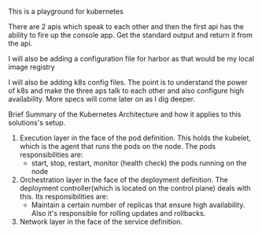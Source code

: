 This is a playground for kubernetes

There are 2 apis which speak to each other and then the first api has the ability to fire up the console app. Get the standard output and return it from the api. 

I will also be adding a configuration file for harbor as that would be my local image registry

I will also be adding k8s config files. The point is to understand the power of k8s and make the three aps talk to each other and also configure high availability. More specs will come later on as I dig deeper.

Brief Summary of the Kubernetes Architecture and how it applies to this
solutions's setup.

1. Execution layer in the face of the pod definition. This
   holds the kubelet, which is the agent that runs the pods on the node. The
pods responsibilities are:
    - start, stop, restart, monitor (health check) the pods running on the node
2. Orchestration layer in the face of the deployment definition. The deployment
   controller(which is located on the control plane) deals with this. Its
responsibilities are: 
    - Maintain a certain number of replicas that ensure high availability. Also
      it's responsible for rolling updates and rollbacks.
3. Network layer in the face of the service definition. 
